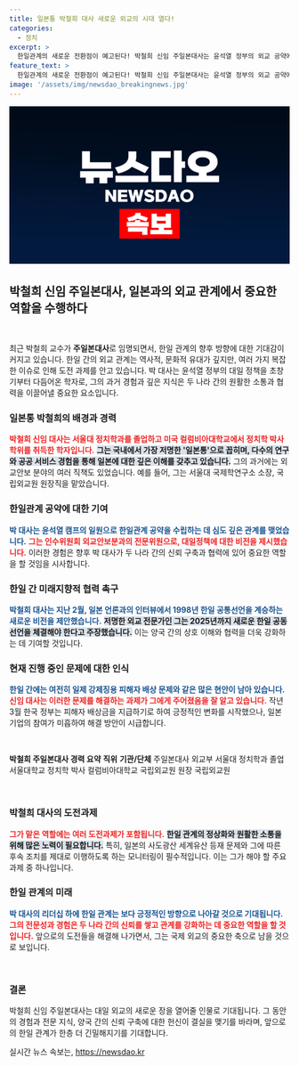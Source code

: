 ```yaml
---
title: 일본통 박철희 대사 새로운 외교의 시대 열다!
categories:
  - 정치
excerpt: >
  한일관계의 새로운 전환점이 예고된다! 박철희 신임 주일본대사는 윤석열 정부의 외교 공약에 깊게 관여한 일본통으로, 한일 국교정상화 60주년을 맞아 새로운 공동선언을 제안하며 양국 관계 발전을 모색하고 있다.
feature_text: >
  한일관계의 새로운 전환점이 예고된다! 박철희 신임 주일본대사는 윤석열 정부의 외교 공약에 깊게 관여한 일본통으로, 한일 국교정상화 60주년을 맞아 새로운 공동선언을 제안하며 양국 관계 발전을 모색하고 있다.
image: '/assets/img/newsdao_breakingnews.jpg'
---
```


<p><img src="/assets/img/newsdao_breakingnews.jpg" alt="ranknews 속보" /></p>

<h2>박철희 신임 주일본대사, 일본과의 외교 관계에서 중요한 역할을 수행하다</h2>

<p data-ke-size="size16">&nbsp;</p>

<p>최근 박철희 교수가 <b>주일본대사</b>로 임명되면서, 한일 관계의 향후 방향에 대한 기대감이 커지고 있습니다. 한일 간의 외교 관계는 역사적, 문화적 유대가 깊지만, 여러 가지 복잡한 이슈로 인해 도전 과제를 안고 있습니다. 박 대사는 윤석열 정부의 대일 정책을 초창기부터 다듬어온 학자로, 그의 과거 경험과 깊은 지식은 두 나라 간의 원활한 소통과 협력을 이끌어낼 중요한 요소입니다.</p>

<h3>일본통 박철희의 배경과 경력</h3>

<p><b><span style="color: #ee2323;">박철희 신임 대사는 서울대 정치학과를 졸업하고 미국 컬럼비아대학교에서 정치학 박사학위를 취득한 학자입니다.</span></b> <b><span style="background-color: #21538527;">그는 국내에서 가장 저명한 '일본통'으로 꼽히며, 다수의 연구와 공공 서비스 경험을 통해 일본에 대한 깊은 이해를 갖추고 있습니다.</span></b> 그의 과거에는 외교안보 분야의 여러 직책도 있었습니다. 예를 들어, 그는 서울대 국제학연구소 소장, 국립외교원 원장직을 맡았습니다.</p>

<h3>한일관계 공약에 대한 기여</h3>

<p><b><span style="color: #1a5490;">박 대사는 윤석열 캠프의 일원으로 한일관계 공약을 수립하는 데 심도 깊은 관계를 맺었습니다.</span></b> <b><span style="color: #ee2323;">그는 인수위원회 외교안보분과의 전문위원으로, 대일정책에 대한 비전을 제시했습니다.</span></b> 이러한 경험은 향후 박 대사가 두 나라 간의 신뢰 구축과 협력에 있어 중요한 역할을 할 것임을 시사합니다.</p>

<h3>한일 간 미래지향적 협력 촉구</h3>

<p><b><span style="color: #1a5490;">박철희 대사는 지난 2월, 일본 언론과의 인터뷰에서 1998년 한일 공통선언을 계승하는 새로운 비전을 제안했습니다.</span></b> <b><span style="background-color: #21538527;">저명한 외교 전문가인 그는 2025년까지 새로운 한일 공동선언을 체결해야 한다고 주장했습니다.</span></b> 이는 양국 간의 상호 이해와 협력을 더욱 강화하는 데 기여할 것입니다.</p>

<h3>현재 진행 중인 문제에 대한 인식</h3>

<p><b><span style="color: #1a5490;">한일 간에는 여전히 일제 강제징용 피해자 배상 문제와 같은 많은 현안이 남아 있습니다.</span></b> <b><span style="color: #ee2323;">신임 대사는 이러한 문제를 해결하는 과제가 그에게 주어졌음을 잘 알고 있습니다.</span></b> 작년 3월 한국 정부는 피해자 배상금을 지급하기로 하여 긍정적인 변화를 시작했으나, 일본 기업의 참여가 미흡하여 해결 방안이 시급합니다.</p>

<p data-ke-size="size16">&nbsp;</p>

<p><tr>
<td style="text-align: center; height: 17px;"><b>박철희 주일본대사 경력 요약</b></td>
</tr>
<tr>
<td style="text-align: center; height: 17px;"><b>직위</b></td>
<td style="text-align: center; height: 17px;"><b>기관/단체</b></td>
</tr>
<tr>
<td style="text-align: center; height: 17px;">주일본대사</td>
<td style="text-align: center; height: 17px;">외교부</td>
</tr>
<tr>
<td style="text-align: center; height: 17px;">서울대 정치학과 졸업</td>
<td style="text-align: center; height: 17px;">서울대학교</td>
</tr>
<tr>
<td style="text-align: center; height: 17px;">정치학 박사</td>
<td style="text-align: center; height: 17px;">컬럼비아대학교</td>
</tr>
<tr>
<td style="text-align: center; height: 17px;">국립외교원 원장</td>
<td style="text-align: center; height: 17px;">국립외교원</td>
</tr></p>

<p data-ke-size="size16">&nbsp;</p>

<h3>박철희 대사의 도전과제</h3>

<p><b><span style="color: #ee2323;">그가 맡은 역할에는 여러 도전과제가 포함됩니다.</span></b> <b><span style="background-color: #21538527;">한일 관계의 정상화와 원활한 소통을 위해 많은 노력이 필요합니다.</span></b> 특히, 일본의 사도광산 세계유산 등재 문제와 그에 따른 후속 조치를 제대로 이행하도록 하는 모니터링이 필수적입니다. 이는 그가 해야 할 주요 과제 중 하나입니다.</p>

<h3>한일 관계의 미래</h3>

<p><b><span style="color: #1a5490;">박 대사의 리더십 하에 한일 관계는 보다 긍정적인 방향으로 나아갈 것으로 기대됩니다.</span></b> <b><span style="color: #ee2323;">그의 전문성과 경험은 두 나라 간의 신뢰를 쌓고 관계를 강화하는 데 중요한 역할을 할 것입니다.</span></b> 앞으로의 도전들을 해결해 나가면서, 그는 국제 외교의 중요한 축으로 남을 것으로 보입니다.</p>

<p data-ke-size="size16">&nbsp;</p>

<h3>결론</h3>

<p>박철희 신임 주일본대사는 대일 외교의 새로운 장을 열어줄 인물로 기대됩니다. 그 동안의 경험과 전문 지식, 양국 간의 신뢰 구축에 대한 헌신이 결실을 맺기를 바라며, 앞으로의 한일 관계가 한층 더 긴밀해지기를 기대합니다.</p>
실시간 뉴스 속보는, <a href="https://newsdao.kr" rel="dofollow">https://newsdao.kr</a>


